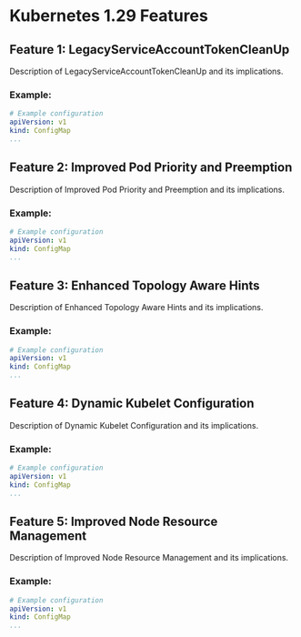 # Kubernetes 1.29 Features

## Feature 1: LegacyServiceAccountTokenCleanUp

Description of LegacyServiceAccountTokenCleanUp and its implications.

### Example:

```yaml
# Example configuration
apiVersion: v1
kind: ConfigMap
...
```

## Feature 2: Improved Pod Priority and Preemption

Description of Improved Pod Priority and Preemption and its implications.

### Example:

```yaml
# Example configuration
apiVersion: v1
kind: ConfigMap
...
```

## Feature 3: Enhanced Topology Aware Hints

Description of Enhanced Topology Aware Hints and its implications.

### Example:

```yaml
# Example configuration
apiVersion: v1
kind: ConfigMap
...
```

## Feature 4: Dynamic Kubelet Configuration

Description of Dynamic Kubelet Configuration and its implications.

### Example:

```yaml
# Example configuration
apiVersion: v1
kind: ConfigMap
...
```

## Feature 5: Improved Node Resource Management

Description of Improved Node Resource Management and its implications.

### Example:

```yaml
# Example configuration
apiVersion: v1
kind: ConfigMap
...
```


